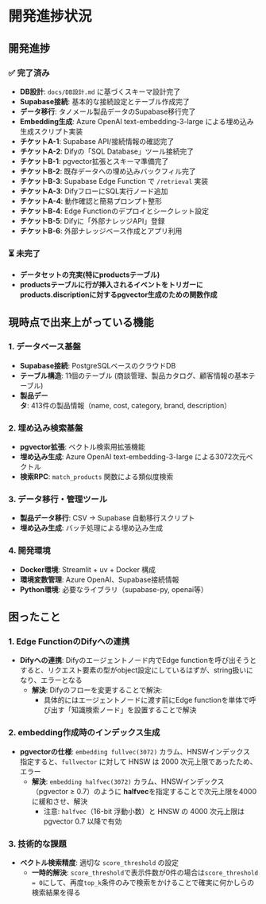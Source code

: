 # 開発進捗状況

## 開発進捗

### ✅ 完了済み
- **DB設計**: `docs/DB設計.md` に基づくスキーマ設計完了
- **Supabase接続**: 基本的な接続設定とテーブル作成完了
- **データ移行**: タノメール製品データのSupabase移行完了
- **Embedding生成**: Azure OpenAI text-embedding-3-large による埋め込み生成スクリプト実装
- **チケットA-1**: Supabase API/接続情報の確認完了
- **チケットA-2**: Difyの「SQL Database」ツール接続完了
- **チケットB-1**: pgvector拡張とスキーマ準備完了
- **チケットB-2**: 既存データへの埋め込みバックフィル完了
- **チケットB-3**: Supabase Edge Function で `/retrieval` 実装
- **チケットA-3**: DifyフローにSQL実行ノード追加
- **チケットA-4**: 動作確認と簡易プロンプト整形
- **チケットB-4**: Edge Functionのデプロイとシークレット設定
- **チケットB-5**: Difyに「外部ナレッジAPI」登録
- **チケットB-6**: 外部ナレッジベース作成とアプリ利用

### ⏳ 未完了
- **データセットの充実(特にproductsテーブル)**
- **productsテーブルに行が挿入されるイベントをトリガーにproducts.discriptionに対するpgvector生成のための関数作成**

## 現時点で出来上がっている機能

### 1. データベース基盤
- **Supabase接続**: PostgreSQLベースのクラウドDB
- **テーブル構造**: 11個のテーブル (商談管理、製品カタログ、顧客情報の基本テーブル)
- **製品データ**: 413件の製品情報（name, cost, category, brand, description）

### 2. 埋め込み検索基盤
- **pgvector拡張**: ベクトル検索用拡張機能
- **埋め込み生成**: Azure OpenAI text-embedding-3-large による3072次元ベクトル
- **検索RPC**: `match_products` 関数による類似度検索

### 3. データ移行・管理ツール
- **製品データ移行**: CSV → Supabase 自動移行スクリプト
- **埋め込み生成**: バッチ処理による埋め込み生成

### 4. 開発環境
- **Docker環境**: Streamlit + uv + Docker 構成
- **環境変数管理**: Azure OpenAI、Supabase接続情報
- **Python環境**: 必要なライブラリ（supabase-py, openai等）

## 困ったこと

### 1. Edge FunctionのDifyへの連携
- **Difyへの連携**: Difyのエージェントノード内でEdge functionを呼び出そうとすると、リクエスト要素の型がobject設定にしているはずが、string扱いになり、エラーとなる
    -  **解決**: Difyのフローを変更することで解決:
        - 具体的にはエージェントノードに渡す前にEdge functionを単体で呼び出す「知識検索ノード」を設置することで解決

### 2. embedding作成時のインデックス生成
- **pgvectorの仕様**: `embedding fullvec(3072)` カラム、HNSWインデックス 指定すると、`fullvector` に対して HNSW は 2000 次元上限であったため、エラー
    - **解決**: `embedding halfvec(3072)` カラム、HNSWインデックス（pgvector ≥ 0.7）のように **halfvec**を指定することで次元上限を4000に緩和させ、解決
        - 注意: `halfvec`（16-bit 浮動小数）と HNSW の 4000 次元上限は pgvector 0.7 以降で有効

### 3. 技術的な課題
- **ベクトル検索精度**: 適切な `score_threshold` の設定
    - **一時的解決**: `score_threshold`で表示件数が0件の場合は`score_threshold = 0`にして、再度`top_k`条件のみで検索をかけることで確実に何かしらの検索結果を得る